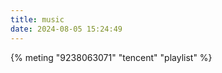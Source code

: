 ```yaml
---
title: music
date: 2024-08-05 15:24:49
---
```

<script>
const meting_api='https://api.injahow.cn/meting/?server=:server&type=:type&id=:id&auth=:auth&r=:r';
</script>
{% meting "9238063071" "tencent" "playlist" %}